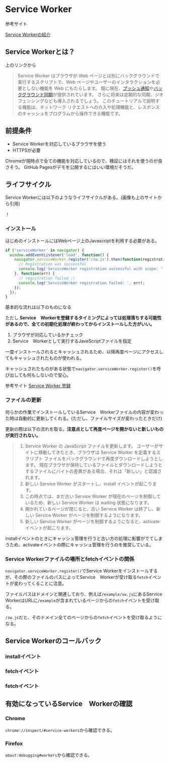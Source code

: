 # Service Worker

参考サイト

[Service Workerの紹介](https://developers.google.com/web/fundamentals/primers/service-workers/?hl=ja)

## Service Workerとは？

上のリンクから

> Service Worker はブラウザが Web ページとは別にバックグラウンドで実行するスクリプトで、Web ページやユーザーのインタラクションを必要としない機能を Web にもたらします。 既に現在、[プッシュ通知](https://developers.google.com/web/updates/2015/03/push-notifications-on-the-open-web?hl=ja)や[バックグラウンド同期](https://developers.google.com/web/updates/2015/12/background-sync?hl=ja)が提供されています。 さらに将来は定期的な同期、ジオフェンシングなども導入されるでしょう。 このチュートリアルで説明する機能は、ネットワーク リクエストへの介入や処理機能と、レスポンスのキャッシュをプログラムから操作できる機能です。


## 前提条件

- Service Workerを対応しているブラウザを使う
- HTTPSが必要

Chromeが現時点で全ての機能を対応しているので、検証にはそれを使うのが良さそう。
GitHub Pagesがデモを公開するにはいい環境だそうだ。

## ライフサイクル

Service Workerには以下のようなライフサイクルがある。(画像も上のサイトから引用)

！[](https://developers.google.com/web/fundamentals/primers/service-workers/images/sw-lifecycle.png?hl=ja　”引用した画像”)


### インストール

はじめのインストールにはWebページ上のJavascriptを利用する必要がある。

```js
if ('serviceWorker' in navigator) {
  window.addEventListener('load', function() {
    navigator.serviceWorker.register('/sw.js').then(function(registration) {
      // Registration was successful
      console.log('ServiceWorker registration successful with scope: ', registration.scope);
    }, function(err) {
      // registration failed :(
      console.log('ServiceWorker registration failed: ', err);
    });
  });
}
```

基本的な流れは以下のものになる

ただし **Service　Workerを登録するタイミングによっては処理落ちする可能性があるので、全ての初期化処理が終わってからインストールした方がいい。**

1. ブラウザが対応しているかチェック
1. Service　Workerとして実行するJaveScriptファイルを指定

一度インストールされるとキャッシュされるため、以降再度ページにアクセスしてもキャッシュされたものが使われる。

キャッシュされたものがある状態で`navigator.serviceWorker.register()`を呼び出しても何もしないので安心。

参考サイト
[Service Worker 登録](https://developers.google.com/web/fundamentals/primers/service-workers/registration?hl=ja)

### ファイルの更新

何らかの作業でインストールしているService　Workerファイルの内容が変わった時は自動的に更新してくれる。(ただし、ファイルサイズが変わったときだけ)

更新の際は以下の流れを取る。**注意点として再度ページを開かないと新しいものが実行されない。**

> 1. Service Worker の JavaScript ファイルを更新します。 ユーザーがサイトに移動してきたとき、ブラウザは Service Worker を定義するスクリプト ファイルをバックグラウンドで再度ダウンロードしようとします。 現在ブラウザが保持しているファイルとダウンロードしようとするファイルにバイトの差異がある場合、それは「新しい」と認識されます。
> 2. 新しい Service Worker がスタートし、install イベントが起こります。
> 3. この時点では、まだ古い Service Worker が現在のページを制御しているため、新しい Service Worker は waiting 状態になります。
> 4. 開かれているページが閉じると、古い Service Worker は終了し、新しい Service Worker がページを制御するようになります。
> 5. 新しい Service Worker がページを制御するようになると、activate イベントが起こります。

installイベントのときにキャッシュ管理を行うと古い方の処理に影響がでてしまうため、activateイベントの際にキャッシュ管理を行うのを推奨している。

### Service Workerファイルの場所とfetchイベントの関係

`navigator.serviceWorker.register()`でService Workerをインストールするが、その際のファイルのパスによってService　Workerが受け取る`fetch`イベントが変わってくることに注意。

ファイルパスはドメインと関連しており、例えば`/example/sw.js`にあるService　WorkerはURLに`/example`が含まれているページからの`fetch`イベントを受け取る。

`/sw.js`だと、そのドメイン全てのページからの`fetch`イベントを受け取るようになる。

## Service Workerのコールバック

### installイベント

### fetchイベント

### fetchイベント


## 有効になっているService　Workerの確認

### Chrome

`chrome://inspect/#service-workers`から確認できる。

### Firefox

`about:debugging#workers`から確認できる。
